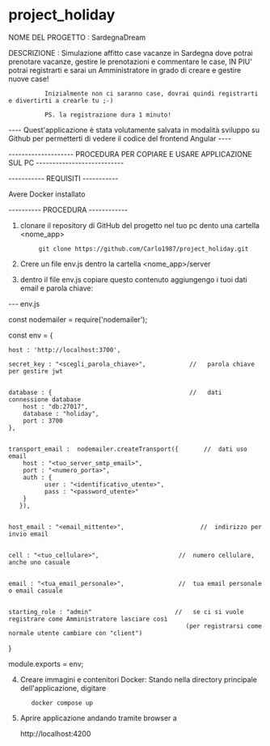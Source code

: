 # project_holiday

NOME DEL PROGETTO : SardegnaDream

DESCRIZIONE : Simulazione affitto case vacanze in Sardegna dove potrai prenotare vacanze, gestire le prenotazioni e commentare le case, 
              IN PIU' potrai registrarti e sarai un Amministratore in grado di creare e gestire nuove case! 

              Inizialmente non ci saranno case, dovrai quindi registrarti e divertirti a crearle tu ;-)

              PS. la registrazione dura 1 minuto!



----  Quest'applicazione è stata volutamente salvata in modalità sviluppo su Github per permetterti di vedere il codice del frontend Angular  ----




-------------------- PROCEDURA PER COPIARE E USARE APPLICAZIONE SUL PC  ---------------------------

-----------   REQUISITI  -----------

Avere Docker installato



----------  PROCEDURA  ------------

1) clonare il repository di GitHub del progetto nel tuo pc dento una cartella <nome_app>

            git clone https://github.com/Carlo1987/project_holiday.git


2) Crere un file env.js dentro la cartella <nome_app>/server

         
3) dentro il file env.js copiare questo contenuto aggiungengo i tuoi dati email e parola chiave:

--- env.js


const nodemailer = require('nodemailer');


const env = {


    host : 'http://localhost:3700',                  

    secret_key : "<scegli_parola_chiave>",            //   parola chiave per gestire jwt


    database : {                                      //   dati connessione database
        host : "db:27017",                                                        
        database : "holiday",
        port : 3700   
    },


    transport_email :  nodemailer.createTransport({       //  dati uso email                           
        host : "<tuo_server_smtp_email>",                                                              
        port : "<numero_porta>",                                                                
        auth : {                                                                  
              user : "<identificativo_utente>",                                                           
              pass : "<password_utente>"                                                          
        }
       }),


    host_email : "<email_mittente>",                     //  indirizzo per invio email

 
    cell : "<tuo_cellulare>",                      //  numero cellulare, anche uno casuale


    email : "<tua_email_personale>",               //  tua email personale o email casuale            


    starting_role : "admin"                       //   se ci si vuole registrare come Amministratore lasciare così
                                                     (per registrarsi come normale utente cambiare con "client")
}

module.exports = env;



4) Creare immagini e contenitori Docker:
   Stando nella directory principale dell'applicazione, digitare

          docker compose up



5) Aprire applicazione andando tramite browser a

     http://localhost:4200


